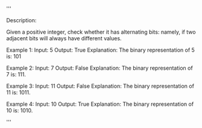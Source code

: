 '''

Description:

Given a positive integer, check whether it has alternating bits: namely, if two adjacent bits will always have different values.



Example 1:
Input: 5
Output: True
Explanation:
The binary representation of 5 is: 101



Example 2:
Input: 7
Output: False
Explanation:
The binary representation of 7 is: 111.



Example 3:
Input: 11
Output: False
Explanation:
The binary representation of 11 is: 1011.



Example 4:
Input: 10
Output: True
Explanation:
The binary representation of 10 is: 1010.

'''